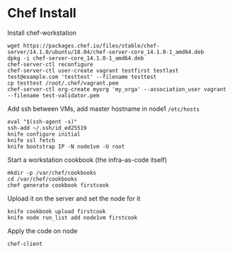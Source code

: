 # Chef Install

Install chef-workstation

```
wget https://packages.chef.io/files/stable/chef-server/14.1.0/ubuntu/18.04/chef-server-core_14.1.0-1_amd64.deb
dpkg -i chef-server-core_14.1.0-1_amd64.deb
chef-server-ctl reconfigure
chef-server-ctl user-create vagrant testfirst testlast test@example.com 'testtest' --filename testtest
cp testtest /root/.chef/vagrant.pem
chef-server-ctl org-create myorg 'my_orga' --association_user vagrant --filename test-validator.pem
```

Add ssh between VMs, add master hostname in node1 `/etc/hosts`

```
eval "$(ssh-agent -s)"
ssh-add ~/.ssh/id_ed25519
knife configure initial
knife ssl fetch
knife bootstrap IP -N node1vm -U root
```

Start a workstation cookbook (the infra-as-code itself)

```
mkdir -p /var/chef/cookbooks
cd /var/chef/cookbooks
chef generate cookbook firstcook
```

Upload it on the server and set the node for it

```
knife cookbook upload firstcook
knife node run_list add node1vm firstcook
```

Apply the code on node

```
chef-client
```
